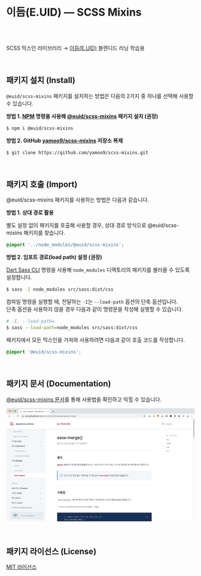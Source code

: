 # 이듬(E.UID) — SCSS Mixins

<img src="https://img.shields.io/badge/%40euid-SCSS--Mixins-red?style=flat-square&labelColor=0A0A23&color=E6526F" alt="" /> <img src="https://img.shields.io/npm/v/@euid/scss-mixins.svg?style=flat-square&labelColor=0A0A23&color=E6526F" alt="" /> <img src="https://img.shields.io/npm/l/@euid/scss-mixins.svg?style=flat-square&labelColor=0A0A23&color=E6526F" alt="" /> <img src="https://img.shields.io/npm/dt/@euid/scss-mixins.svg?style=flat-square&labelColor=0A0A23&color=E6526F" alt /> <img src="https://img.shields.io/github/languages/code-size/yamoo9/scss-mixins.svg?style=flat-square&labelColor=0A0A23&color=E6526F" alt /><br/><img src="https://img.shields.io/david/yamoo9/scss-mixins.svg?style=flat-square&labelColor=0A0A23&color=E6526F" alt /> <img src="https://img.shields.io/github/issues-pr/yamoo9/scss-mixins.svg?style=flat-square&labelColor=0A0A23&color=E6526F" alt /> <img src="https://img.shields.io/github/issues/yamoo9/scss-mixins.svg?style=flat-square&labelColor=0A0A23&color=E6526F" alt /> <img src="https://img.shields.io/github/issues-closed/yamoo9/scss-mixins.svg?style=flat-square&labelColor=0A0A23&color=E6526F" alt /> <img src="https://img.shields.io/github/stars/yamoo9/scss-mixins.svg?style=flat-square&labelColor=0A0A23&color=E6526F" alt /> <img src="https://img.shields.io/github/watchers/yamoo9/scss-mixins.svg?style=flat-square&labelColor=0A0A23&color=E6526F" alt />

SCSS 믹스인 라이브러리 → [이듬(E.UID)](https://euid.dev) 블렌디드 러닝 학습용

<br/>

## 패키지 설치 (Install)

`@euid/scss-mixins` 패키지를 설치하는 방법은 다음의 2가지 중 하나를 선택해 사용할 수 있습니다.

**방법 1. [NPM](https://npmjs.com) 명령을 사용해 [@euid/scss-mixins](https://www.npmjs.com/package/@euid/scss-mixins) 패키지 설치 (권장)**

```sh
$ npm i @euid/scss-mixins
```

**방법 2. GitHub [yamoo9/scss-mixins](https://github.com/yamoo9/scss-mixins) 저장소 복제**

```sh
$ git clone https://github.com/yamoo9/scss-mixins.git
```

<br/>

## 패키지 호출 (Import)

@euid/scss-mixins 패키지를 사용하는 방법은 다음과 같습니다.

**방법 1. 상대 경로 활용**

별도 설정 없이 패키지를 호출해 사용할 경우, 상대 경로 방식으로 @euid/scss-mixins 패키지를 찾습니다.

```scss
@import '../node_modules/@euid/scss-mixins';
```

**방법 2. 임포트 경로(load path) 설정 (권장)**

[Dart Sass CLI](https://sass-lang.com/documentation/cli/dart-sass) 명령을 사용해 `node_modules` 디렉토리의 패키지를 불러올 수 있도록 설정합니다.

```sh
$ sass -I node_modules src/sass:dist/css
```

컴파일 명령을 실행할 때, 전달하는 `-I`는 `--load-path` 옵션의 단축 옵션입니다.  
단축 옵션을 사용하지 않을 경우 다음과 같이 명령문을 작성해 실행할 수 있습니다.

```sh
# -I, --load-path=
$ sass --load-path=node_modules src/sass:dist/css
```

패키지에서 모든 믹스인을 가져와 사용하려면 다음과 같이 호출 코드를 작성합니다.

```scss
@import '@euid/scss-mixins';
```

<br/>

## 패키지 문서 (Documentation)

[@euid/scss-mixins 문서](https://yamoo9.gitbook.io/scss-mixins)를 통해 사용법을 확인하고 익힐 수 있습니다.

![](assets/scss-mixins-documentation.png)

<br/>

## 패키지 라이선스 (License)

[MIT 라이선스](https://ko.wikipedia.org/wiki/MIT_%ED%97%88%EA%B0%80%EC%84%9C)